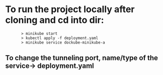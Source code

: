 # To run the project locally after cloning and cd into dir:
``` 
       > minikube start
       > kubectl apply -f deployment.yaml
       > minikube service dockube-minikube-a
```
## To change the tunneling port, name/type of the service-> deployment.yaml 
